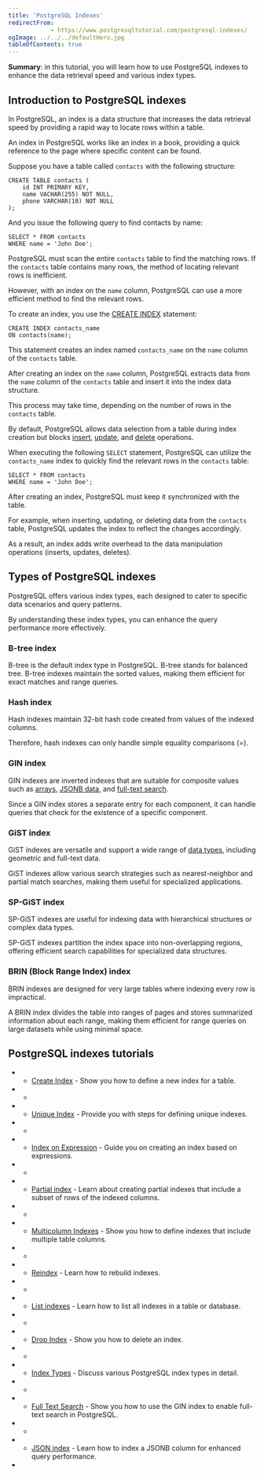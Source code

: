 ```yaml
---
title: 'PostgreSQL Indexes'
redirectFrom: 
            - https://www.postgresqltutorial.com/postgresql-indexes/
ogImage: ../../../defaultHero.jpg
tableOfContents: true
---
```


**Summary**: in this tutorial, you will learn how to use PostgreSQL indexes to enhance the data retrieval speed and various index types.



## Introduction to PostgreSQL indexes



In PostgreSQL, an index is a data structure that increases the data retrieval speed by providing a rapid way to locate rows within a table.



An index in PostgreSQL works like an index in a book, providing a quick reference to the page where specific content can be found.



Suppose you have a table called `contacts` with the following structure:



```
CREATE TABLE contacts (
    id INT PRIMARY KEY,
    name VACHAR(255) NOT NULL,
    phone VARCHAR(10) NOT NULL
);
```



And you issue the following query to find contacts by name:



```
SELECT * FROM contacts
WHERE name = 'John Doe';
```



PostgreSQL must scan the entire `contacts` table to find the matching rows. If the `contacts` table contains many rows, the method of locating relevant rows is inefficient.



However, with an index on the `name` column, PostgreSQL can use a more efficient method to find the relevant rows.



To create an index, you use the [CREATE INDEX](https://www.postgresqltutorial.com/postgresql-indexes/postgresql-create-index/) statement:



```
CREATE INDEX contacts_name
ON contacts(name);
```



This statement creates an index named `contacts_name` on the `name` column of the `contacts` table.



After creating an index on the `name` column, PostgreSQL extracts data from the `name` column of the `contacts` table and insert it into the index data structure.



This process may take time, depending on the number of rows in the `contacts` table.



By default, PostgreSQL allows data selection from a table during index creation but blocks [insert](/docs/postgresql/postgresql-insert/), [update](https://www.postgresqltutorial.com/postgresql-tutorial/postgresql-update/), and [delete](https://www.postgresqltutorial.com/postgresql-tutorial/postgresql-delete) operations.



When executing the following `SELECT` statement, PostgreSQL can utilize the `contacts_name` index to quickly find the relevant rows in the `contacts` table:



```
SELECT * FROM contacts
WHERE name = 'John Doe';
```



After creating an index, PostgreSQL must keep it synchronized with the table.



For example, when inserting, updating, or deleting data from the `contacts` table, PostgreSQL updates the index to reflect the changes accordingly.



As a result, an index adds write overhead to the data manipulation operations (inserts, updates, deletes).



## Types of PostgreSQL indexes



PostgreSQL offers various index types, each designed to cater to specific data scenarios and query patterns.



By understanding these index types, you can enhance the query performance more effectively.



### B-tree index



B-tree is the default index type in PostgreSQL. B-tree stands for balanced tree. B-tree indexes maintain the sorted values, making them efficient for exact matches and range queries.



### Hash index



Hash indexes maintain 32-bit hash code created from values of the indexed columns.



Therefore, hash indexes can only handle simple equality comparisons (=).



### GIN index



GIN indexes are inverted indexes that are suitable for composite values such as [arrays](/docs/postgresql/postgresql-array/), [JSONB data](https://www.postgresqltutorial.com/postgresql-indexes/postgresql-json-index/), and [full-text search](https://www.postgresqltutorial.com/postgresql-indexes/postgresql-full-text-search).



Since a GIN index stores a separate entry for each component, it can handle queries that check for the existence of a specific component.



### GiST index



GiST indexes are versatile and support a wide range of [data types](/docs/postgresql/postgresql-data-types), including geometric and full-text data.



GiST indexes allow various search strategies such as nearest-neighbor and partial match searches, making them useful for specialized applications.



### SP-GiST index



SP-GiST indexes are useful for indexing data with hierarchical structures or complex data types.



SP-GiST indexes partition the index space into non-overlapping regions, offering efficient search capabilities for specialized data structures.



### BRIN (Block Range Index) index



BRIN indexes are designed for very large tables where indexing every row is impractical.



A BRIN index divides the table into ranges of pages and stores summarized information about each range, making them efficient for range queries on large datasets while using minimal space.



## PostgreSQL indexes tutorials



- - [Create Index](https://www.postgresqltutorial.com/postgresql-indexes/postgresql-create-index/) - Show you how to define a new index for a table.
- -
- - [Unique Index](https://www.postgresqltutorial.com/postgresql-indexes/postgresql-unique-index/) - Provide you with steps for defining unique indexes.
- -
- - [Index on Expression](https://www.postgresqltutorial.com/postgresql-indexes/postgresql-index-on-expression/) - Guide you on creating an index based on expressions.
- -
- - [Partial index](https://www.postgresqltutorial.com/postgresql-indexes/postgresql-partial-index/) - Learn about creating partial indexes that include a subset of rows of the indexed columns.
- -
- - [Multicolumn Indexes](https://www.postgresqltutorial.com/postgresql-indexes/postgresql-multicolumn-indexes/) - Show you how to define indexes that include multiple table columns.
- -
- - [Reindex](https://www.postgresqltutorial.com/postgresql-indexes/postgresql-reindex/) - Learn how to rebuild indexes.
- -
- - [List indexes](https://www.postgresqltutorial.com/postgresql-indexes/postgresql-list-indexes/) - Learn how to list all indexes in a table or database.
- -
- - [Drop Index](https://www.postgresqltutorial.com/postgresql-indexes/postgresql-drop-index/) - Show you how to delete an index.
- -
- - [Index Types](https://www.postgresqltutorial.com/postgresql-indexes/postgresql-index-types/) - Discuss various PostgreSQL index types in detail.
- -
- - [Full Text Search](https://www.postgresqltutorial.com/postgresql-indexes/postgresql-full-text-search/) - Show you how to use the GIN index to enable full-text search in PostgreSQL.
- -
- - [JSON index](https://www.postgresqltutorial.com/postgresql-indexes/postgresql-json-index/) - Learn how to index a JSONB column for enhanced query performance.
- 
